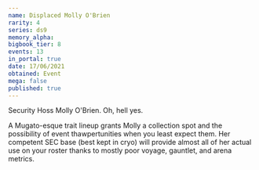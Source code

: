 ```yaml
---
name: Displaced Molly O'Brien
rarity: 4
series: ds9
memory_alpha:
bigbook_tier: 8
events: 13
in_portal: true
date: 17/06/2021
obtained: Event
mega: false
published: true
---
```


Security Hoss Molly O'Brien. Oh, hell yes.

A Mugato-esque trait lineup grants Molly a collection spot and the possibility of event thawpertunities when you least expect them. Her competent SEC base (best kept in cryo) will provide almost all of her actual use on your roster thanks to mostly poor voyage, gauntlet, and arena metrics.
